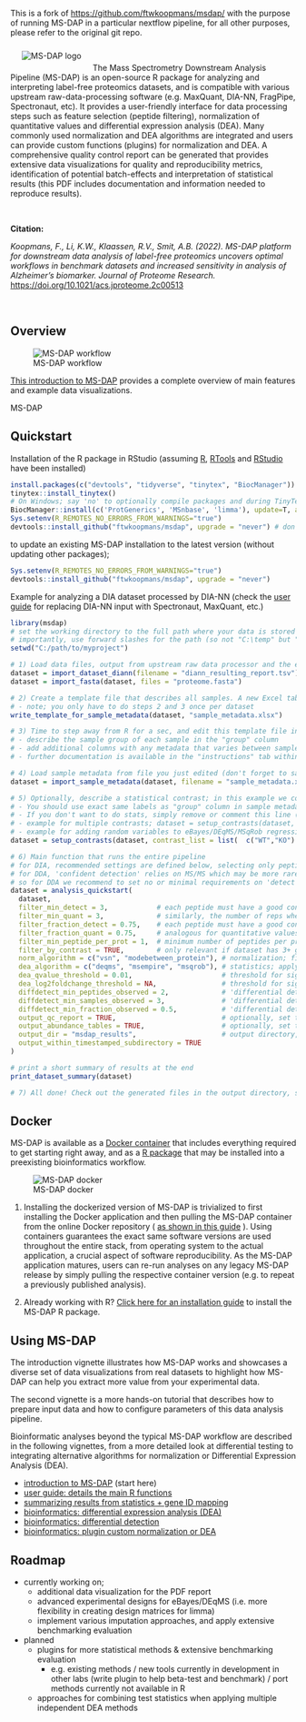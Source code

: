 This is a fork of https://github.com/ftwkoopmans/msdap/ with the purpose of running MS-DAP in a particular nextflow pipeline, for all other purposes, please refer to the original git repo.



<!-- README.md is generated from README.Rmd using devtools::build_readme() -->
<!-- ![MS-DAP logo](doc/logo/msdap_logo_small.png)  -->

<img align="left" alt="MS-DAP logo" hspace="20" vspace="10" src="doc/logo/msdap_logo_small.png">
 

The Mass Spectrometry Downstream Analysis Pipeline (MS-DAP) is an
open-source R package for analyzing and interpreting label-free
proteomics datasets, and is compatible with various upstream
raw-data-processing software (e.g. MaxQuant, DIA-NN, FragPipe,
Spectronaut, etc). It provides a user-friendly interface for data
processing steps such as feature selection (peptide filtering),
normalization of quantitative values and differential expression
analysis (DEA). Many commonly used normalization and DEA algorithms are
integrated and users can provide custom functions (plugins) for
normalization and DEA. A comprehensive quality control report can be
generated that provides extensive data visualizations for quality and
reproducibility metrics, identification of potential batch-effects and
interpretation of statistical results (this PDF includes documentation
and information needed to reproduce results).

 

**Citation:**

*Koopmans, F., Li, K.W., Klaassen, R.V., Smit, A.B. (2022). MS-DAP
platform for downstream data analysis of label-free proteomics uncovers
optimal workflows in benchmark datasets and increased sensitivity in
analysis of Alzheimer’s biomarker. Journal of Proteome Research.*
<https://doi.org/10.1021/acs.jproteome.2c00513>

 

## Overview

<figure>
<img src="doc/images/msdap-overview.png" alt="MS-DAP workflow" />
<figcaption aria-hidden="true">MS-DAP workflow</figcaption>
</figure>

[This introduction to MS-DAP](doc/intro.md) provides a complete overview
of main features and example data visualizations.

MS-DAP

## Quickstart

Installation of the R package in RStudio (assuming
[R](https://cran.r-project.org),
[RTools](https://cran.r-project.org/bin/windows/Rtools/history.html) and
[RStudio](https://www.rstudio.com/products/rstudio/) have been
installed)

``` r
install.packages(c("devtools", "tidyverse", "tinytex", "BiocManager"))
tinytex::install_tinytex()
# On Windows; say 'no' to optionally compile packages and during TinyTex installation you may see 2 popups; these can be dismissed
BiocManager::install(c('ProtGenerics', 'MSnbase', 'limma'), update=T, ask=F)
Sys.setenv(R_REMOTES_NO_ERRORS_FROM_WARNINGS="true")
devtools::install_github("ftwkoopmans/msdap", upgrade = "never") # don't update dependencies if not needed
```

to update an existing MS-DAP installation to the latest version (without
updating other packages);

``` r
Sys.setenv(R_REMOTES_NO_ERRORS_FROM_WARNINGS="true")
devtools::install_github("ftwkoopmans/msdap", upgrade = "never")
```

Example for analyzing a DIA dataset processed by DIA-NN (check the [user
guide](doc/userguide.md) for replacing DIA-NN input with Spectronaut,
MaxQuant, etc.)

``` r
library(msdap)
# set the working directory to the full path where your data is stored (optionally, skip and use full paths below)
# importantly, use forward slashes for the path (so not "C:\temp" but "C:/temp")
setwd("C:/path/to/myproject")                                           # <<EDIT THIS FILENAME>>

# 1) Load data files, output from upstream raw data processor and the exact same fasta file(s) used there
dataset = import_dataset_diann(filename = "diann_resulting_report.tsv") # <<EDIT THIS FILENAME>>
dataset = import_fasta(dataset, files = "proteome.fasta")               # <<EDIT THIS FILENAME>>

# 2) Create a template file that describes all samples. A new Excel table will be created at this path
# - note; you only have to do steps 2 and 3 once per dataset
write_template_for_sample_metadata(dataset, "sample_metadata.xlsx")

# 3) Time to step away from R for a sec, and edit this template file in Excel or LibreOffice;
# - describe the sample group of each sample in the "group" column
# - add additional columns with any metadata that varies between samples (measurement order, gel, gel lane, batch, etc.) -->> QC figures will be auto generated
# - further documentation is available in the "instructions" tab within the Excel file

# 4) Load sample metadata from file you just edited (don't forget to save it first)
dataset = import_sample_metadata(dataset, filename = "sample_metadata.xlsx")

# 5) Optionally, describe a statistical contrast; in this example we compare sample groups "WT" and "KO".
# - You should use exact same labels as "group" column in sample metadata table.
# - If you don't want to do stats, simply remove or comment this line (e.g. just look at QC report, or maybe your dataset has 1 experimental group only).
# - example for multiple contrasts; dataset = setup_contrasts(dataset, contrast_list = list( c("control", "condition_a"),  c("control", "condition_b")  ) )
# - example for adding random variables to eBayes/DEqMS/MSqRob regressions to i.e. counter batch effects (note; these variables must be column names present in sample metadata table. double-check with; print(dataset$samples,n=Inf)): dataset = setup_contrasts(dataset, contrast_list = list(  c("WT","KO")  ), random_variables = c("induction", "batch") )
dataset = setup_contrasts(dataset, contrast_list = list(  c("WT","KO")  ) )

# 6) Main function that runs the entire pipeline
# for DIA, recommended settings are defined below, selecting only peptides that were confidently detected/identified in most samples
# for DDA, 'confident detection' relies on MS/MS which may be more rare (relying on match-between-runs instead)
# so for DDA we recommend to set no or minimal requirements on 'detect' parameters; "filter_fraction_detect = 0" and "filter_min_detect = 0" (or 1 if you want at least 1 MS/MS detect per peptide per sample group)
dataset = analysis_quickstart(
  dataset,
  filter_min_detect = 3,            # each peptide must have a good confidence score in at least N samples per group
  filter_min_quant = 3,             # similarly, the number of reps where the peptide must have a quantitative value
  filter_fraction_detect = 0.75,    # each peptide must have a good confidence score in at least 75% of samples per group
  filter_fraction_quant = 0.75,     # analogous for quantitative values
  filter_min_peptide_per_prot = 1,  # minimum number of peptides per protein (after applying above filters) required for DEA. Set this to 2 to increase robustness, but note that'll discard approximately 25% of proteins in typical datasets (i.e. that many proteins are only quantified by 1 peptide)
  filter_by_contrast = TRUE,        # only relevant if dataset has 3+ groups. For DEA at each contrast, filters and normalization are applied on the subset of relevant samples within the contrast for efficiency, see further MS-DAP manuscript. Set to FALSE to disable and use traditional "global filtering" (filters are applied to all sample groups, same data table used in all statistics)
  norm_algorithm = c("vsn", "modebetween_protein"), # normalization; first vsn, then modebetween on protein-level (applied sequentially so the MS-DAP modebetween algorithm corrects scaling/balance between-sample-groups)
  dea_algorithm = c("deqms", "msempire", "msqrob"), # statistics; apply multiple methods in parallel/independently
  dea_qvalue_threshold = 0.01,                      # threshold for significance of adjusted p-values in figures and output tables
  dea_log2foldchange_threshold = NA,                # threshold for significance of log2 foldchanges. 0 = disable, NA = automatically infer through bootstrapping
  diffdetect_min_peptides_observed = 2,             # 'differential detection' only for proteins with at least 2 peptides. The differential detection metric is a niche usecase and mostly serves to identify proteins identified near-exclusively in 1 sample group and not the other
  diffdetect_min_samples_observed = 3,              # 'differential detection' only for proteins observed in at least 3 samples per group
  diffdetect_min_fraction_observed = 0.5,           # 'differential detection' only for proteins observed in 50% of samples per group
  output_qc_report = TRUE,                          # optionally, set to FALSE to skip the QC report (not recommended for first-time use)
  output_abundance_tables = TRUE,                   # optionally, set to FALSE to skip the peptide- and protein-abundance table output files
  output_dir = "msdap_results",                     # output directory, here set to "msdap_results" within your working directory. Alternatively provide a full path, eg; output_dir="C:/path/to/myproject",
  output_within_timestamped_subdirectory = TRUE
)

# print a short summary of results at the end
print_dataset_summary(dataset)

# 7) All done! Check out the generated files in the output directory, starting with report.pdf
```

## Docker

MS-DAP is available as a [Docker container](doc/docker.md) that includes
everything required to get starting right away, and as a [R
package](doc/rpackage.md) that may be installed into a preexisting
bioinformatics workflow.

<figure>
<img src="doc/images/msdap_docker_cartoon.png" alt="MS-DAP docker" />
<figcaption aria-hidden="true">MS-DAP docker</figcaption>
</figure>

1)  Installing the dockerized version of MS-DAP is trivialized to first
    installing the Docker application and then pulling the MS-DAP
    container from the online Docker repository ( [as shown in this
    guide](doc/docker.md) ). Using containers guarantees the exact same
    software versions are used throughout the entire stack, from
    operating system to the actual application, a crucial aspect of
    software reproducibility. As the MS-DAP application matures, users
    can re-run analyses on any legacy MS-DAP release by simply pulling
    the respective container version (e.g. to repeat a previously
    published analysis).

2)  Already working with R? [Click here for an installation
    guide](doc/rpackage.md) to install the MS-DAP R package.

## Using MS-DAP

The introduction vignette illustrates how MS-DAP works and showcases a
diverse set of data visualizations from real datasets to highlight how
MS-DAP can help you extract more value from your experimental data.

The second vignette is a more hands-on tutorial that describes how to
prepare input data and how to configure parameters of this data analysis
pipeline.

Bioinformatic analyses beyond the typical MS-DAP workflow are described
in the following vignettes, from a more detailed look at differential
testing to integrating alternative algorithms for normalization or
Differential Expression Analysis (DEA).

- [introduction to MS-DAP](doc/intro.md) (start here)
- [user guide: details the main R functions](doc/userguide.md)
- [summarizing results from statistics + gene ID
  mapping](doc/stats_summary.md)
- [bioinformatics: differential expression analysis
  (DEA)](doc/differential_expression_analysis.md)
- [bioinformatics: differential
  detection](doc/differential_detection.md)
- [bioinformatics: plugin custom normalization or
  DEA](doc/custom_norm_dea.md)

## Roadmap

- currently working on;
  - additional data visualization for the PDF report
  - advanced experimental designs for eBayes/DEqMS (i.e. more
    flexibility in creating design matrices for limma)
  - implement various imputation approaches, and apply extensive
    benchmarking evaluation
- planned
  - plugins for more statistical methods & extensive benchmarking
    evaluation
    - e.g. existing methods / new tools currently in development in
      other labs (write plugin to help beta-test and benchmark) / port
      methods currently not available in R
  - approaches for combining test statistics when applying multiple
    independent DEA methods
